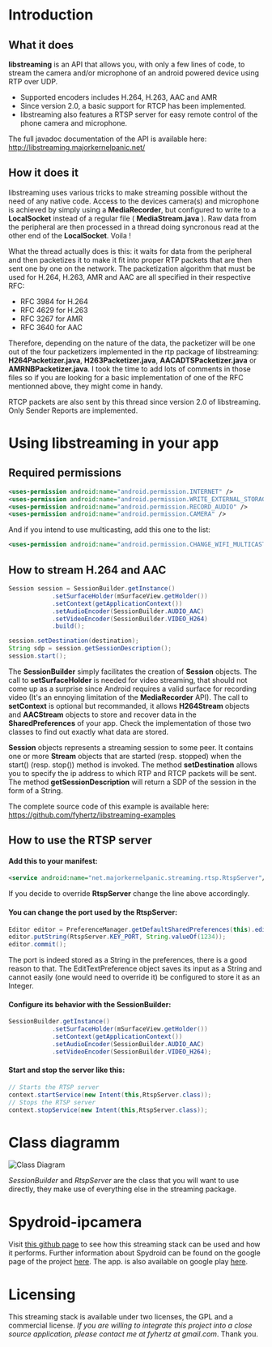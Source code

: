 # Introduction

## What it does

**libstreaming** is an API that allows you, with only a few lines of code, to stream the camera and/or microphone of an android powered device using RTP over UDP. 

* Supported encoders includes H.264, H.263, AAC and AMR
* Since version 2.0, a basic support for RTCP has been implemented.
* libstreaming also features a RTSP server for easy remote control of the phone camera and microphone.

The full javadoc documentation of the API is available here: http://libstreaming.majorkernelpanic.net/

## How it does it

libstreaming uses various tricks to make streaming possible without the need of any native code. Access to the devices camera(s) and microphone is achieved by simply using a **MediaRecorder**, but configured to write to a **LocalSocket** instead of a regular file ( **MediaStream.java** ). Raw data from the peripheral are then processed in a thread doing syncronous read at the other end of the **LocalSocket**. Voila !

What the thread actually does is this: it waits for data from the peripheral and then packetizes it to make it fit into proper RTP packets that are then sent one by one on the network. The packetization algorithm that must be used for H.264, H.263, AMR and AAC are all specified in their respective RFC:

* RFC 3984 for H.264
* RFC 4629 for H.263
* RFC 3267 for AMR
* RFC 3640 for AAC

Therefore, depending on the nature of the data, the packetizer will be one out of the four packetizers implemented in the rtp package of libstreaming: **H264Packetizer.java**, **H263Packetizer.java**, **AACADTSPacketizer.java** or **AMRNBPacketizer.java**. I took the time to add lots of comments in those files so if you are looking for a basic implementation of one of the RFC mentionned above, they might come in handy.

RTCP packets are also sent by this thread since version 2.0 of libstreaming. Only Sender Reports are implemented.

# Using libstreaming in your app

## Required permissions

```xml
<uses-permission android:name="android.permission.INTERNET" />
<uses-permission android:name="android.permission.WRITE_EXTERNAL_STORAGE" />
<uses-permission android:name="android.permission.RECORD_AUDIO" />
<uses-permission android:name="android.permission.CAMERA" />
```

And if you intend to use multicasting, add this one to the list:

```xml
<uses-permission android:name="android.permission.CHANGE_WIFI_MULTICAST_STATE" />
```

## How to stream H.264 and AAC

```java
Session session = SessionBuilder.getInstance()
			.setSurfaceHolder(mSurfaceView.getHolder())
			.setContext(getApplicationContext())
			.setAudioEncoder(SessionBuilder.AUDIO_AAC)
			.setVideoEncoder(SessionBuilder.VIDEO_H264)
			.build();

session.setDestination(destination);
String sdp = session.getSessionDescription();
session.start();
```

The **SessionBuilder** simply facilitates the creation of **Session** objects. The call to **setSurfaceHolder** is needed for video streaming, that should not come up as a surprise since Android requires a valid surface for recording video (It's an ennoying limitation of the **MediaRecorder** API). The call to **setContext** is optional but recommanded, it allows **H264Stream** objects and **AACStream** objects to store and recover data in the **SharedPreferences** of your app. Check the implementation of those two classes to find out exactly what data are stored. 

**Session** objects represents a streaming session to some peer. It contains one or more **Stream** objects that are started (resp. stopped) when the start() (resp. stop()) method is invoked. The method **setDestination** allows you to specify the ip address to which RTP and RTCP packets will be sent. The method **getSessionDescription** will return a SDP of the session in the form of a String.

The complete source code of this example is available here: https://github.com/fyhertz/libstreaming-examples

## How to use the RTSP server

#### Add this to your manifest:

```xml
<service android:name="net.majorkernelpanic.streaming.rtsp.RtspServer"/>
```

If you decide to override **RtspServer** change the line above accordingly.

#### You can change the port used by the RtspServer:

```java
Editor editor = PreferenceManager.getDefaultSharedPreferences(this).edit();
editor.putString(RtspServer.KEY_PORT, String.valueOf(1234));
editor.commit();
```

The port is indeed stored as a String in the preferences, there is a good reason to that. The EditTextPreference object saves its input as a String and cannot easily (one would need to override it) be configured to store it as an Integer.

#### Configure its behavior with the SessionBuilder:

```java
SessionBuilder.getInstance()    
			.setSurfaceHolder(mSurfaceView.getHolder())
			.setContext(getApplicationContext())
			.setAudioEncoder(SessionBuilder.AUDIO_AAC)
			.setVideoEncoder(SessionBuilder.VIDEO_H264);
```

#### Start and stop the server like this:

```java
// Starts the RTSP server
context.startService(new Intent(this,RtspServer.class));
// Stops the RTSP server
context.stopService(new Intent(this,RtspServer.class));
```

# Class diagramm

![Class Diagram](http://majorkernelpanic.net/libstreaming/ClassDiagram.png "Class diagram")

*SessionBuilder* and *RtspServer* are the class that you will want to use directly, they make use of everything else in the streaming package.

# Spydroid-ipcamera

Visit [this github page](https://github.com/fyhertz/spydroid-ipcamera) to see how this streaming stack can be used and how it performs.
Further information about Spydroid can be found on the google page of the project [here](https://spydroid-ipcamera.googlecode.com).
The app. is also available on google play [here](https://play.google.com/store/apps/details?id=net.majorkernelpanic.spydroid).

# Licensing

This streaming stack is available under two licenses, the GPL and a commercial license. *If you are willing to integrate this project into a close source application, please contact me at fyhertz at gmail.com*. Thank you.